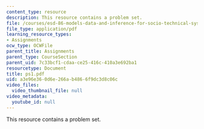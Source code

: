 ```yaml
---
content_type: resource
description: This resource contains a problem set.
file: /courses/esd-86-models-data-and-inference-for-socio-technical-systems-spring-2007/a3e96e360d6e266ab4866f9dc3d8c06c_ps1.pdf
file_type: application/pdf
learning_resource_types:
- Assignments
ocw_type: OCWFile
parent_title: Assignments
parent_type: CourseSection
parent_uid: 7c33bcf1-cdaa-ce25-416c-410a3e692ba1
resourcetype: Document
title: ps1.pdf
uid: a3e96e36-0d6e-266a-b486-6f9dc3d8c06c
video_files:
  video_thumbnail_file: null
video_metadata:
  youtube_id: null
---
```

This resource contains a problem set.

